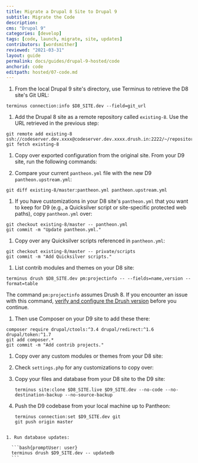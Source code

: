 ```yaml
---
title: Migrate a Drupal 8 Site to Drupal 9
subtitle: Migrate the Code
description: 
cms: "Drupal 9"
categories: [develop]
tags: [code, launch, migrate, site, updates]
contributors: [wordsmither]
reviewed: "2021-03-31"
layout: guide
permalink: docs/guides/drupal-9-hosted/code
anchorid: code
editpath: hosted/07-code.md
---
```


1. From the local Drupal 9 site's directory, use Terminus to retrieve the D8 site's Git URL:

  ```bash{promptUser: user}
  terminus connection:info $D8_SITE.dev --field=git_url
  ```

1. Add the Drupal 8 site as a remote repository called `existing-8`. Use the URL retrieved in the previous step:

  ```bash{promptUser: user}
  git remote add existing-8 ssh://codeserver.dev.xxxx@codeserver.dev.xxxx.drush.in:2222/~/repository.git
  git fetch existing-8
  ```

1. Copy over exported configuration from the original site. From your D9 site, run the following commands:

   <Partial file="drupal-9/copy-exported-config.md" />

2. Compare your current `pantheon.yml` file with the new D9 `pantheon.upstream.yml`:

  ```bash{promptUser: user}
  git diff existing-8/master:pantheon.yml pantheon.upstream.yml
  ```

1. If you have customizations in your D8 site's `pantheon.yml` that you want to keep for D9 (e.g., a Quicksilver script or site-specific protected web paths), copy `pantheon.yml` over:

  ```bash{promptUser: user}
  git checkout existing-8/master -- pantheon.yml
  git commit -m "Update pantheon.yml."
  ```

1. Copy over any Quicksilver scripts referenced in `pantheon.yml`:

  ```bash{promptUser: user}
  git checkout existing-8/master -- private/scripts
  git commit -m "Add Quicksilver scripts."
  ```

1. List contrib modules and themes on your D8 site:

  ```bash{promptUser: user}
  terminus drush $D8_SITE.dev pm:projectinfo -- --fields=name,version --format=table
  ```

  The command `pm:projectinfo` assumes Drush 8. If you encounter an issue with this command, [verify and configure the Drush version](/drush-versions) before you continue.

1. Then use Composer on your D9 site to add these there:

  ```bash{promptUser: user}
  composer require drupal/ctools:^3.4 drupal/redirect:^1.6 drupal/token:^1.7
  git add composer.*
  git commit -m "Add contrib projects."
  ```

1. Copy over any custom modules or themes from your D8 site:

   <Partial file="drupal-9/custom-modules-themes-no-docroot.md" />
   
1. Check `settings.php` for any customizations to copy over:

   <Partial file="drupal-9/custom-settings-no-docroot.md" />
   
2. Copy your files and database from your D8 site to the D9 site:

    ```bash{promptUser: user}
    terminus site:clone $D8_SITE.live $D9_SITE.dev --no-code --no-destination-backup --no-source-backup
    ```

3. Push the D9 codebase from your local machine up to Pantheon:

    ```bash{promptUser: user}
    terminus connection:set $D9_SITE.dev git
    git push origin master
  ```

1. Run database updates:

    ```bash{promptUser: user}
    terminus drush $D9_SITE.dev -- updatedb
    ```